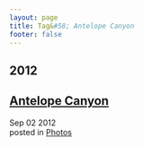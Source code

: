 ```yaml
---
layout: page
title: Tag&#58; Antelope Canyon
footer: false
---
```


<div id="blog-archives" class="category">
<h2>2012</h2>

<article>
<h1><a href="/2012/09/02/antelope-canyon/index.html">Antelope Canyon</a></h1>
<time datetime="2012-09-02T00:00:00-06:00" pubdate><span class='month'>Sep</span> <span class='day'>02</span> <span class='year'>2012</span></time>
<footer>
<span class="categories">posted in 
<a href='/categories/photos/'>Photos</a></span>
</footer>
</article>
</div>
